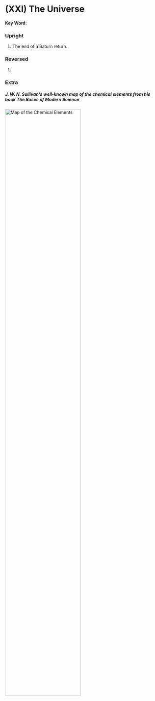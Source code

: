 # (XXI) The Universe

#### Key Word:



### Upright

1) The end of a Saturn return.



### Reversed

1) 



### Extra

##### J. W. N. Sullivan's well-known map of the chemical elements from his book *The Bases of Modern Science*

<img src="https://raw.githubusercontent.com/abuicke/tarot/master/%D0%B0ssets/the%20universe/J.%20W.%20N.%20Sullivan's%20well-known%20map%20of%20the%20chemical%20elements.jpg" alt="Map of the Chemical Elements" width="70%"/>